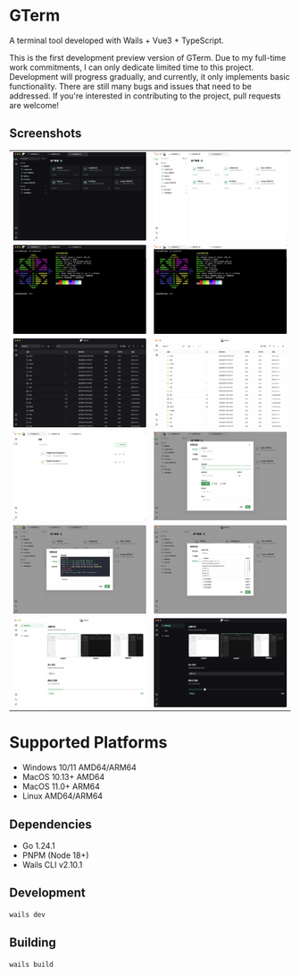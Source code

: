 # GTerm

A terminal tool developed with Wails + Vue3 + TypeScript.

This is the first development preview version of GTerm. Due to my full-time work commitments, I can only dedicate limited time to this project. Development will progress gradually, and currently, it only implements basic functionality. There are still many bugs and issues that need to be addressed. If you're interested in contributing to the project, pull requests are welcome!

## Screenshots

<table>
<tr>
<td><img src="docs/preview/main-dark.png" width="400"/></td>
<td><img src="docs/preview/main-light.png" width="400"/></td>
</tr>
<tr>
<td><img src="docs/preview/session-dark.png" width="400"/></td>
<td><img src="docs/preview/session-light.png" width="400"/></td>
</tr>
<tr>
<td><img src="docs/preview/file-dark.png" width="400"/></td>
<td><img src="docs/preview/file-light.png" width="400"/></td>
</tr>
<tr>
<td><img src="docs/preview/cred.png" width="400"/></td>
<td><img src="docs/preview/new-session.png" width="400"/></td>
</tr>
<tr>
<td><img src="docs/preview/new-session-perf.png" width="400"/></td>
<td><img src="docs/preview/new-session-advanced.png" width="400"/></td>
</tr>
<tr>
<td><img src="docs/preview/perf-light.png" width="400"/></td>
<td><img src="docs/preview/perf-dark.png" width="400"/></td>
</tr>
</table>

# Supported Platforms

- Windows 10/11 AMD64/ARM64
- MacOS 10.13+ AMD64
- MacOS 11.0+ ARM64
- Linux AMD64/ARM64

## Dependencies

- Go 1.24.1
- PNPM (Node 18+)
- Wails CLI v2.10.1

## Development

```bash
wails dev
```

## Building

```bash
wails build
```
